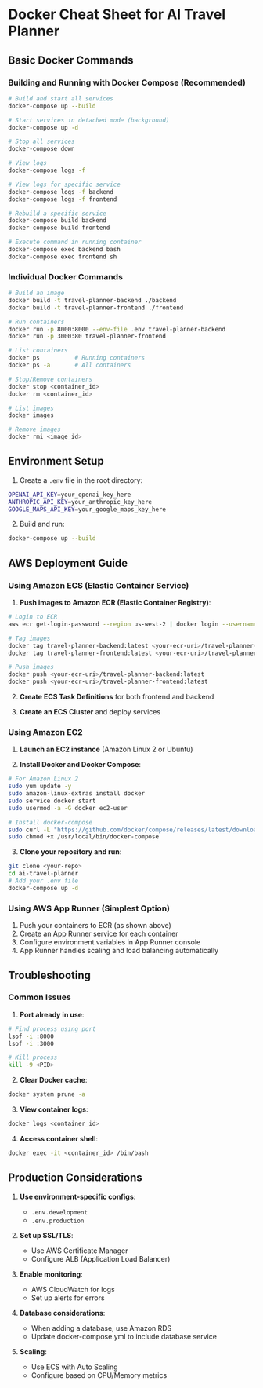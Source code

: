 # Docker Cheat Sheet for AI Travel Planner

## Basic Docker Commands

### Building and Running with Docker Compose (Recommended)

```bash
# Build and start all services
docker-compose up --build

# Start services in detached mode (background)
docker-compose up -d

# Stop all services
docker-compose down

# View logs
docker-compose logs -f

# View logs for specific service
docker-compose logs -f backend
docker-compose logs -f frontend

# Rebuild a specific service
docker-compose build backend
docker-compose build frontend

# Execute command in running container
docker-compose exec backend bash
docker-compose exec frontend sh
```

### Individual Docker Commands

```bash
# Build an image
docker build -t travel-planner-backend ./backend
docker build -t travel-planner-frontend ./frontend

# Run containers
docker run -p 8000:8000 --env-file .env travel-planner-backend
docker run -p 3000:80 travel-planner-frontend

# List containers
docker ps          # Running containers
docker ps -a       # All containers

# Stop/Remove containers
docker stop <container_id>
docker rm <container_id>

# List images
docker images

# Remove images
docker rmi <image_id>
```

## Environment Setup

1. Create a `.env` file in the root directory:
```bash
OPENAI_API_KEY=your_openai_key_here
ANTHROPIC_API_KEY=your_anthropic_key_here
GOOGLE_MAPS_API_KEY=your_google_maps_key_here
```

2. Build and run:
```bash
docker-compose up --build
```

## AWS Deployment Guide

### Using Amazon ECS (Elastic Container Service)

1. **Push images to Amazon ECR (Elastic Container Registry)**:
```bash
# Login to ECR
aws ecr get-login-password --region us-west-2 | docker login --username AWS --password-stdin <your-ecr-uri>

# Tag images
docker tag travel-planner-backend:latest <your-ecr-uri>/travel-planner-backend:latest
docker tag travel-planner-frontend:latest <your-ecr-uri>/travel-planner-frontend:latest

# Push images
docker push <your-ecr-uri>/travel-planner-backend:latest
docker push <your-ecr-uri>/travel-planner-frontend:latest
```

2. **Create ECS Task Definitions** for both frontend and backend

3. **Create an ECS Cluster** and deploy services

### Using Amazon EC2

1. **Launch an EC2 instance** (Amazon Linux 2 or Ubuntu)

2. **Install Docker and Docker Compose**:
```bash
# For Amazon Linux 2
sudo yum update -y
sudo amazon-linux-extras install docker
sudo service docker start
sudo usermod -a -G docker ec2-user

# Install docker-compose
sudo curl -L "https://github.com/docker/compose/releases/latest/download/docker-compose-$(uname -s)-$(uname -m)" -o /usr/local/bin/docker-compose
sudo chmod +x /usr/local/bin/docker-compose
```

3. **Clone your repository and run**:
```bash
git clone <your-repo>
cd ai-travel-planner
# Add your .env file
docker-compose up -d
```

### Using AWS App Runner (Simplest Option)

1. Push your containers to ECR (as shown above)
2. Create an App Runner service for each container
3. Configure environment variables in App Runner console
4. App Runner handles scaling and load balancing automatically

## Troubleshooting

### Common Issues

1. **Port already in use**:
```bash
# Find process using port
lsof -i :8000
lsof -i :3000

# Kill process
kill -9 <PID>
```

2. **Clear Docker cache**:
```bash
docker system prune -a
```

3. **View container logs**:
```bash
docker logs <container_id>
```

4. **Access container shell**:
```bash
docker exec -it <container_id> /bin/bash
```

## Production Considerations

1. **Use environment-specific configs**:
   - `.env.development`
   - `.env.production`

2. **Set up SSL/TLS**:
   - Use AWS Certificate Manager
   - Configure ALB (Application Load Balancer)

3. **Enable monitoring**:
   - AWS CloudWatch for logs
   - Set up alerts for errors

4. **Database considerations**:
   - When adding a database, use Amazon RDS
   - Update docker-compose.yml to include database service

5. **Scaling**:
   - Use ECS with Auto Scaling
   - Configure based on CPU/Memory metrics
